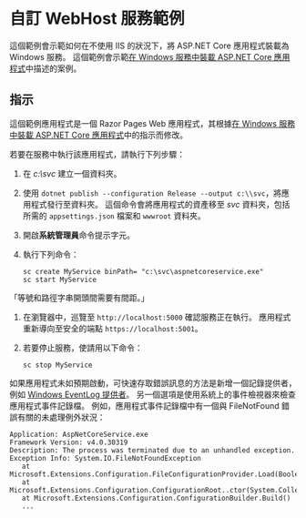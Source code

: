 # <a name="custom-webhost-service-sample"></a>自訂 WebHost 服務範例

這個範例會示範如何在不使用 IIS 的狀況下，將 ASP.NET Core 應用程式裝載為 Windows 服務。 這個範例會示範[在 Windows 服務中裝載 ASP.NET Core 應用程式](https://docs.microsoft.com/aspnet/core/host-and-deploy/windows-service)中描述的案例。

## <a name="instructions"></a>指示

這個範例應用程式是一個 Razor Pages Web 應用程式，其根據[在 Windows 服務中裝載 ASP.NET Core 應用程式](https://docs.microsoft.com/aspnet/core/host-and-deploy/windows-service)中的指示而修改。

若要在服務中執行該應用程式，請執行下列步驟：

1. 在 *c:\svc* 建立一個資料夾。

1. 使用 `dotnet publish --configuration Release --output c:\\svc`，將應用程式發行至資料夾。 這個命令會將應用程式的資產移至 *svc* 資料夾，包括所需的 `appsettings.json` 檔案和 `wwwroot` 資料夾。

1. 開啟**系統管理員**命令提示字元。

1. 執行下列命令：

   ```console
   sc create MyService binPath= "c:\svc\aspnetcoreservice.exe"
   sc start MyService
   ```

  「等號和路徑字串開頭間需要有間距。」

1. 在瀏覽器中，巡覽至 `http://localhost:5000` 確認服務正在執行。 應用程式重新導向至安全的端點 `https://localhost:5001`。

1. 若要停止服務，使請用以下命令：

   ```console
   sc stop MyService
   ```

如果應用程式未如預期啟動，可快速存取錯誤訊息的方法是新增一個記錄提供者，例如 [Windows EventLog 提供者](https://docs.microsoft.com/aspnet/core/fundamentals/logging/index#eventlog)。 另一個選項是使用系統上的事件檢視器來檢查應用程式事件記錄檔。 例如，應用程式事件記錄檔中有一個與 FileNotFound 錯誤有關的未處理例外狀況：

```console
Application: AspNetCoreService.exe
Framework Version: v4.0.30319
Description: The process was terminated due to an unhandled exception.
Exception Info: System.IO.FileNotFoundException
   at Microsoft.Extensions.Configuration.FileConfigurationProvider.Load(Boolean)
   at Microsoft.Extensions.Configuration.ConfigurationRoot..ctor(System.Collections.Generic.IList`1<Microsoft.Extensions.Configuration.IConfigurationProvider>)
   at Microsoft.Extensions.Configuration.ConfigurationBuilder.Build()
   ...
```
